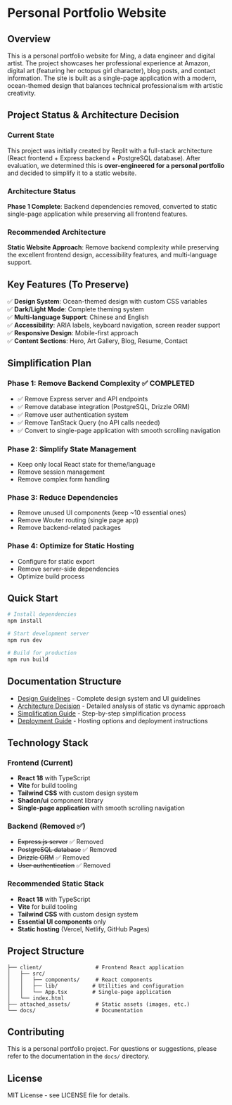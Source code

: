 # Personal Portfolio Website

## Overview

This is a personal portfolio website for Ming, a data engineer and digital artist. The project showcases her professional experience at Amazon, digital art (featuring her octopus girl character), blog posts, and contact information. The site is built as a single-page application with a modern, ocean-themed design that balances technical professionalism with artistic creativity.

## Project Status & Architecture Decision

### Current State

This project was initially created by Replit with a full-stack architecture (React frontend + Express backend + PostgreSQL database). After evaluation, we determined this is **over-engineered for a personal portfolio** and decided to simplify it to a static website.

### Architecture Status

**Phase 1 Complete**: Backend dependencies removed, converted to static single-page application while preserving all frontend features.

### Recommended Architecture

**Static Website Approach**: Remove backend complexity while preserving the excellent frontend design, accessibility features, and multi-language support.

## Key Features (To Preserve)

✅ **Design System**: Ocean-themed design with custom CSS variables  
✅ **Dark/Light Mode**: Complete theming system  
✅ **Multi-language Support**: Chinese and English  
✅ **Accessibility**: ARIA labels, keyboard navigation, screen reader support  
✅ **Responsive Design**: Mobile-first approach  
✅ **Content Sections**: Hero, Art Gallery, Blog, Resume, Contact

## Simplification Plan

### Phase 1: Remove Backend Complexity ✅ COMPLETED

- ✅ Remove Express server and API endpoints
- ✅ Remove database integration (PostgreSQL, Drizzle ORM)
- ✅ Remove user authentication system
- ✅ Remove TanStack Query (no API calls needed)
- ✅ Convert to single-page application with smooth scrolling navigation

### Phase 2: Simplify State Management

- Keep only local React state for theme/language
- Remove session management
- Remove complex form handling

### Phase 3: Reduce Dependencies

- Remove unused UI components (keep ~10 essential ones)
- Remove Wouter routing (single page app)
- Remove backend-related packages

### Phase 4: Optimize for Static Hosting

- Configure for static export
- Remove server-side dependencies
- Optimize build process

## Quick Start

```bash
# Install dependencies
npm install

# Start development server
npm run dev

# Build for production
npm run build
```

## Documentation Structure

- [Design Guidelines](./docs/design-guidelines.md) - Complete design system and UI guidelines
- [Architecture Decision](./docs/architecture-decision.md) - Detailed analysis of static vs dynamic approach
- [Simplification Guide](./docs/simplification-guide.md) - Step-by-step simplification process
- [Deployment Guide](./docs/deployment.md) - Hosting options and deployment instructions

## Technology Stack

### Frontend (Current)

- **React 18** with TypeScript
- **Vite** for build tooling
- **Tailwind CSS** with custom design system
- **Shadcn/ui** component library
- **Single-page application** with smooth scrolling navigation

### Backend (Removed ✅)

- ~~Express.js server~~ ✅ Removed
- ~~PostgreSQL database~~ ✅ Removed
- ~~Drizzle ORM~~ ✅ Removed
- ~~User authentication~~ ✅ Removed

### Recommended Static Stack

- **React 18** with TypeScript
- **Vite** for build tooling
- **Tailwind CSS** with custom design system
- **Essential UI components** only
- **Static hosting** (Vercel, Netlify, GitHub Pages)

## Project Structure

```
├── client/                 # Frontend React application
│   ├── src/
│   │   ├── components/     # React components
│   │   ├── lib/           # Utilities and configuration
│   │   └── App.tsx        # Single-page application
│   └── index.html
├── attached_assets/        # Static assets (images, etc.)
└── docs/                   # Documentation
```

## Contributing

This is a personal portfolio project. For questions or suggestions, please refer to the documentation in the `docs/` directory.

## License

MIT License - see LICENSE file for details.
